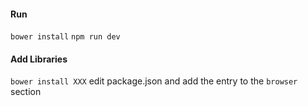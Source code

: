 #### Run
`bower install`
`npm run dev`

#### Add Libraries
`bower install XXX`
edit package.json and add the entry to the `browser` section

